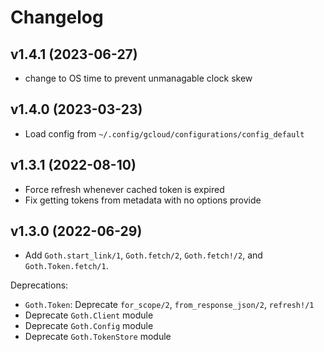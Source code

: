 # Changelog

## v1.4.1 (2023-06-27)

  * change to OS time to prevent unmanagable clock skew

## v1.4.0 (2023-03-23)

  * Load config from `~/.config/gcloud/configurations/config_default`

## v1.3.1 (2022-08-10)

  * Force refresh whenever cached token is expired
  * Fix getting tokens from metadata with no options provide

## v1.3.0 (2022-06-29)

  * Add `Goth.start_link/1`, `Goth.fetch/2`, `Goth.fetch!/2`, and `Goth.Token.fetch/1`.

Deprecations:

  * `Goth.Token`: Deprecate `for_scope/2`, `from_response_json/2`, `refresh!/1`
  * Deprecate `Goth.Client` module
  * Deprecate `Goth.Config` module
  * Deprecate `Goth.TokenStore` module
